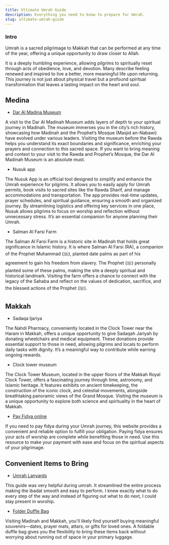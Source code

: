 ```yaml
---
title: Ultimate Umrah Guide
description: Everything you need to know to prepare for Umrah.
slug: ultimate-umrah-guide
---
```


### Intro

Umrah is a sacred pilgrimage to Makkah that can be performed at any time of the year, offering a unique opportunity to draw closer to Allah.

It is a deeply humbling experience, allowing pilgrims to spiritually reset through acts of obedience, love, and devotion. Many describe feeling renewed and inspired to live a better, more meaningful life upon returning. This journey is not just about physical travel but a profound spiritual transformation that leaves a lasting impact on the heart and soul.

## Medina

- [Dar Al Madina Museum](https://madainproject.com/dar_al_madinah_museum)

A visit to the Dar Al Madinah Museum adds layers of depth to your spiritual journey in Madinah. The museum immerses you in the city’s rich history, showcasing how Madinah and the Prophet’s Mosque (Masjid an-Nabawi) have evolved under various leaders. Visiting the museum before the Rawda helps you understand its exact boundaries and significance, enriching your prayers and connection to this sacred space. If you want to bring meaning and context to your visit to the Rawda and Prophet’s Mosque, the Dar Al Madinah Museum is an absolute must.

- Nusuk app

The Nusuk App is an official tool designed to simplify and enhance the Umrah experience for pilgrims. It allows you to easily apply for Umrah permits, book visits to sacred sites like the Rawda Sharif, and manage accommodations and transportation. The app provides real-time updates, prayer schedules, and spiritual guidance, ensuring a smooth and organized journey. By streamlining logistics and offering key services in one place, Nusuk allows pilgrims to focus on worship and reflection without unnecessary stress. It’s an essential companion for anyone planning their Umrah.

- Salman Al Farsi Farm

The Salman Al Farsi Farm is a historic site in Madinah that holds great significance in Islamic history. It is where Salman Al Farsi (RA), a companion of the Prophet Muhammad (ﷺ), planted date palms as part of his agreement to gain his freedom from slavery. The Prophet (ﷺ) personally planted some of these palms, making the site a deeply spiritual and historical landmark. Visiting the farm offers a chance to connect with the legacy of the Sahaba and reflect on the values of dedication, sacrifice, and the blessed actions of the Prophet (ﷺ).

## Makkah

- Sadaqa Ijariya

The Nahdi Pharmacy, conveniently located in the Clock Tower near the Haram in Makkah, offers a unique opportunity to give Sadaqah Jariyah by donating wheelchairs and medical equipment. These donations provide essential support to those in need, allowing pilgrims and locals to perform daily tasks with dignity. It’s a meaningful way to contribute while earning ongoing rewards.

- Clock tower museum

The Clock Tower Museum, located in the upper floors of the Makkah Royal Clock Tower, offers a fascinating journey through time, astronomy, and Islamic heritage. It features exhibits on ancient timekeeping, the construction of the iconic clock, and celestial movements, alongside breathtaking panoramic views of the Grand Mosque. Visiting the museum is a unique opportunity to explore both science and spirituality in the heart of Makkah.

- [Pay Fidya online]()

If you need to pay fidya during your Umrah journey, this website provides a convenient and reliable option to fulfill your obligation. Paying fidya ensures your acts of worship are complete while benefiting those in need. Use this resource to make your payment with ease and focus on the spiritual aspects of your pilgrimage.

## Convenient Items to Bring

- [Umrah Lanyards](https://www.themuslimjournalcompany.com/product/labbaik-umrah-dua-cards-black-lanyard/)

This guide was very helpful during umrah. It streamlined the entire process making the ibadat smooth and easy to perform. I knew exactly what to do every step of the way and instead of figuring out what to do next, I could stay present in worship.

- [Folder Duffle Bag](https://www.amazon.com/Vomgomfom-Bag-Weekender-Compartment-Overnight-Waterproof/dp/B0986X2YBX/)

Visiting Madinah and Makkah, you'll likely find yourself buying meaningful souvenirs—dates, prayer mats, attars, or gifts for loved ones. A foldable duffle bag gives you the flexibility to bring these items back without worrying about running out of space in your primary luggage.
